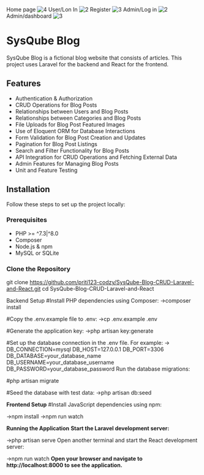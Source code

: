 Home page 
![4](https://github.com/user-attachments/assets/35357f4e-7f02-4652-964b-d0da856a1a1f)
User/Lon In
![2](https://github.com/user-attachments/assets/fd391d49-3206-4222-a33d-45e4dd75fd9e)
Register 
![3](https://github.com/user-attachments/assets/1d414971-106a-4d86-9e78-14a9123be799)
Admin/Log in
![2](https://github.com/user-attachments/assets/6668d3f2-e3cf-48ca-91fb-cbdfa589dc51)
Admin/dashboard
![3](https://github.com/user-attachments/assets/7b728428-8b97-4df8-80ca-8905d0e1e696)

# SysQube Blog

SysQube Blog is a fictional blog website that consists of articles. This project uses Laravel for the backend and React for the frontend.

## Features

- Authentication & Authorization
- CRUD Operations for Blog Posts
- Relationships between Users and Blog Posts
- Relationships between Categories and Blog Posts
- File Uploads for Blog Post Featured Images
- Use of Eloquent ORM for Database Interactions
- Form Validation for Blog Post Creation and Updates
- Pagination for Blog Post Listings
- Search and Filter Functionality for Blog Posts
- API Integration for CRUD Operations and Fetching External Data
- Admin Features for Managing Blog Posts
- Unit and Feature Testing

## Installation

Follow these steps to set up the project locally:

### Prerequisites

- PHP >= ^7.3|^8.0
- Composer
- Node.js & npm
- MySQL or SQLite

### Clone the Repository

git clone https://github.com/priti123-codzy/SysQube-Blog-CRUD-Laravel-and-React.git
cd SysQube-Blog-CRUD-Laravel-and-React


Backend Setup
#Install PHP dependencies using Composer:
->composer install

#Copy the .env.example file to .env:
->cp .env.example .env

#Generate the application key:
->php artisan key:generate

#Set up the database connection in the .env file. For example:
->
DB_CONNECTION=mysql
DB_HOST=127.0.0.1
DB_PORT=3306
DB_DATABASE=your_database_name
DB_USERNAME=your_database_username
DB_PASSWORD=your_database_password
Run the database migrations:

#php artisan migrate

#Seed the database with test data:
->php artisan db:seed

**Frontend Setup**
#Install JavaScript dependencies using npm:

->npm install
->npm run watch

**Running the Application**
**Start the Laravel development server:**


->php artisan serve
Open another terminal and start the React development server:

->npm run watch
**Open your browser and navigate to http://localhost:8000 to see the application.**
